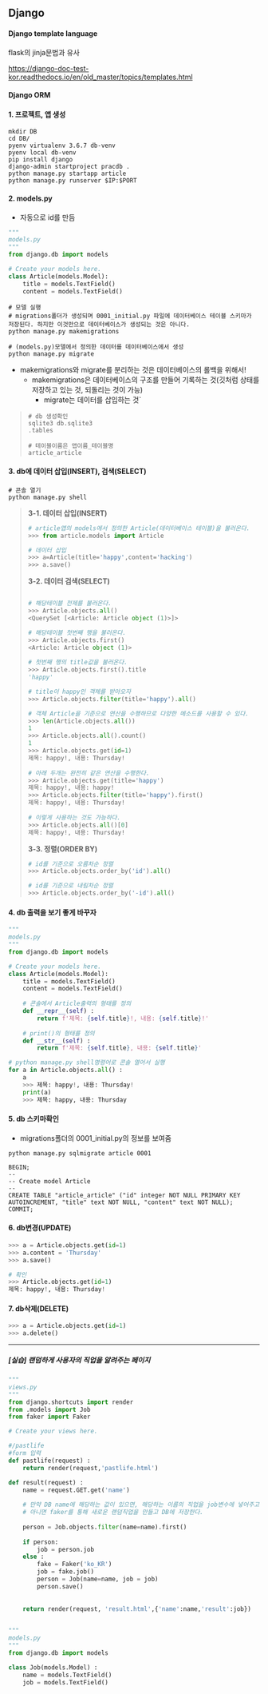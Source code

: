 ## Django

#### Django template language

flask의 jinja문법과 유사

https://django-doc-test-kor.readthedocs.io/en/old_master/topics/templates.html



#### Django ORM

#### 1. 프로젝트, 앱 생성

```shell
mkdir DB
cd DB/
pyenv virtualenv 3.6.7 db-venv
pyenv local db-venv
pip install django
django-admin startproject pracdb .
python manage.py startapp article
python manage.py runserver $IP:$PORT
```

#### 2. models.py

- 자동으로 id를 만듬

```python
"""
models.py
"""
from django.db import models

# Create your models here.
class Article(models.Model):
    title = models.TextField()
    content = models.TextField()
```

```shell
# 모델 실행
# migrations폴더가 생성되며 0001_initial.py 파일에 데이터베이스 테이블 스키마가 저장된다. 하지만 이것만으로 데이터베이스가 생성되는 것은 아니다.
python manage.py makemigrations

# (models.py)모델에서 정의한 데이터를 데이터베이스에서 생성
python manage.py migrate
```

- makemigrations와 migrate를 분리하는 것은 데이터베이스의 롤백을 위해서!
  - makemigrations은 데이터베이스의 구조를 만들어 기록하는 것(깃처럼 상태를 저장하고 있는 것, 되돌리는 것이 가능)
    - migrate는 데이터를 삽입하는 것`

> ```shell
> # db 생성확인
> sqlite3 db.sqlite3
> .tables
> 
> # 테이블이름은 앱이름_테이블명
> article_article
> ```

#### 3. db에 데이터 삽입(INSERT), 검색(SELECT)

```shell
# 콘솔 열기
python manage.py shell
```

> **3-1. 데이터 삽입(INSERT)**
>
> ```python
> # article앱의 models에서 정의한 Article(데이터베이스 테이블)을 불러온다.
> >>> from article.models import Article
> 
> # 데이터 삽입
> >>> a=Article(title='happy',content='hacking')
> >>> a.save()
> ```
>
> **3-2. 데이터 검색(SELECT)**
>
> ```python
> 
> # 해당테이블 전제를 불러온다.
> >>> Article.objects.all()
> <QuerySet [<Article: Article object (1)>]>
> 
> # 해당테이블 첫번째 행을 불러온다.
> >>> Article.objects.first()
> <Article: Article object (1)>
>     
> # 첫번째 행의 title값을 불러온다.
> >>> Article.objects.first().title
> 'happy'
> 
> # title이 happy인 객체를 받아오자
> >>> Article.objects.filter(title='happy').all()
> 
> # 객체 Article을 기준으로 연산을 수행하므로 다양한 메소드를 사용할 수 있다.
> >>> len(Article.objects.all())
> 1
> >>> Article.objects.all().count()
> 1
> >>> Article.objects.get(id=1)
> 제목: happy!, 내용: Thursday!
>         
> # 아래 두개는 완전히 같은 연산을 수행한다.
> >>> Article.objects.get(title='happy')
> 제목: happy!, 내용: happy!
> >>> Article.objects.filter(title='happy').first()
> 제목: happy!, 내용: Thursday!
>         
> # 이렇게 사용하는 것도 가능하다.
> >>> Article.objects.all()[0]
> 제목: happy!, 내용: Thursday!
> ```
>
> **3-3. 정렬(ORDER BY)**
>
> ````python
> # id를 기준으로 오름차순 정렬
> >>> Article.objects.order_by('id').all()
> 
> # id를 기준으로 내림차순 정렬
> >>> Article.objects.order_by('-id').all()
> ````

#### 4. db 출력을 보기 좋게 바꾸자

```python
"""
models.py
"""
from django.db import models

# Create your models here.
class Article(models.Model):
    title = models.TextField()
    content = models.TextField()
    
    # 콘솔에서 Article출력의 형태를 정의
    def __repr__(self) :
        return f'제목: {self.title}!, 내용: {self.title}!'
    
    # print()의 형태를 정의
    def __str__(self) :
        return f'제목: {self.title}, 내용: {self.title}'
```

```python
# python manage.py shell명령어로 콘솔 열어서 실행
for a in Article.objects.all() :
    a
    >>> 제목: happy!, 내용: Thursday!
    print(a)
    >>> 제목: happy, 내용: Thursday
```

#### 5. db 스키마확인

- migrations폴더의 0001_initial.py의 정보를 보여줌

```shell
python manage.py sqlmigrate article 0001

BEGIN;
--
-- Create model Article
--
CREATE TABLE "article_article" ("id" integer NOT NULL PRIMARY KEY AUTOINCREMENT, "title" text NOT NULL, "content" text NOT NULL);
COMMIT;
```

#### 6. db변경(UPDATE)

```python
>>> a = Article.objects.get(id=1)
>>> a.content = 'Thursday'
>>> a.save()

# 확인
>>> Article.objects.get(id=1)
제목: happy!, 내용: Thursday!
```

#### 7. db삭제(DELETE)

```python 
>>> a = Article.objects.get(id=1)
>>> a.delete()
```



------

##### [실습] 랜덤하게 사용자의 직업을 알려주는 페이지

```python
"""
views.py
"""
from django.shortcuts import render
from .models import Job
from faker import Faker

# Create your views here.

#/pastlife
#form 입력
def pastlife(request) :
    return render(request,'pastlife.html')

def result(request) :
    name = request.GET.get('name')
    
    # 만약 DB name에 해당하는 값이 있으면, 해당하는 이름의 직업을 job변수에 넣어주고, 
    # 아니면 faker를 통해 새로운 랜덤직업을 만들고 DB에 저장한다.
    
    person = Job.objects.filter(name=name).first()
    
    if person:
        job = person.job
    else :
        fake = Faker('ko_KR')
        job = fake.job()
        person = Job(name=name, job = job)
        person.save()
    
    
    return render(request, 'result.html',{'name':name,'result':job})
    
```

```python
"""
models.py
"""
from django.db import models

class Job(models.Model) :
    name = models.TextField()
    job = models.TextField()
```



